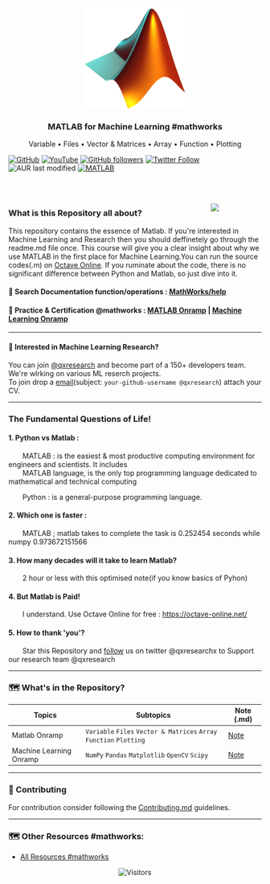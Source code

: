 <p align="center">
  <a href="https://www.youtube.com/channel/UCX7oe66V8zyFpAJyMfPL9VA">
    <img src="https://github.com/xiaowuc2/xiaowuc2/blob/master/source/Matlab_Logo.png" alt="MATLAB" width="200" height="200">
  </a>
  <h3 align="center">MATLAB for Machine Learning #mathworks</h3>
  <p align="center">
    Variable • Files • Vector & Matrices • Array • Function • Plotting
  </p>
</p>


[![GitHub](https://img.shields.io/static/v1.svg?label=Collaborators&message=1&color=success&logo=github&style=social)](https://github.com/qxresearch/Simple-Harmonic-Motion/graphs/contributors)
[![YouTube](https://img.shields.io/static/v1.svg?label=YouTube&message=@qxresearch&color=grey&logo=youtube&style=flat&logoColor=white&colorA=critical)](https://www.youtube.com/channel/UCX7oe66V8zyFpAJyMfPL9VA)
[![GitHub followers](https://img.shields.io/github/followers/xiaowuc2?style=social)]("https://github.com/xiaowuc2")
  [![Twitter Follow](https://img.shields.io/twitter/follow/qxresearchx?label=%40qxresearchx&style=social)](https://twitter.com/qxresearchx)
    <img alt="AUR last modified" src="https://img.shields.io/aur/last-modified/google-chrome">
    [![MATLAB](https://github.com/mathworks/Database-Explorer-for-IIASA/workflows/MATLAB/badge.svg)](https://github.com/mathworks/Database-Explorer-for-IIASA/actions?query=workflow%3AMATLAB)
 
 <br></br>
 
 <a href="https://github.com/nschloe/optimesh">
  <img src="https://nschloe.github.io/optimesh/cvt-uniform-qnf.webp" align="right" width="20%"/>
</a>
 
 ### What is this Repository all about?

This repository contains the essence of Matlab. If you're interested in Machine Learning and Research then you should deffinetely go through the readme.md file once. This course will give you a clear insight about why we use MATLAB in the first place for Machine Learning.You can run the source codes(.m) on [Octave Online](https://octave-online.net). If you ruminate about the code, there is no significant difference between Python and Matlab, so just dive into it.

#### 📖 Search Documentation function/operations : [MathWorks/help](https://in.mathworks.com/help/index.html)
#### 📖 Practice & Certification @mathworks : [MATLAB Onramp](https://matlabacademy.mathworks.com/R2021a/portal.html?course=gettingstarted) | [Machine Learning Onramp](https://matlabacademy.mathworks.com/R2021a/portal.html?course=machinelearning)

--------------

#### 🔬 Interested in Machine Learning Research?
You can join [@qxresearch](https://github.com/qxresearch) and become part of a 150+ developers team. We're wlrking on various ML reserch projects.</br> 
To join drop a <a href = "mailto: rohitmandal814566@gmail.com">email</a>(subject: `your-github-username @qxresearch`) attach your CV.

--------------
 
### The Fundamental Questions of Life!

#### 1. Python vs Matlab :

    MATLAB : is the easiest & most productive computing environment for engineers and scientists. It includes  <br />
  MATLAB language, is the only top programming language dedicated to mathematical and technical computing <br />

  Python : is a general-purpose programming language. <br />
   
#### 2. Which one is faster :

  MATLAB ; matlab takes to complete the task is 0.252454 seconds while numpy 0.973672151566 <br />
  
#### 3. How many decades will it take to learn Matlab?

  2 hour or less with this optimised note(if you know basics of Pyhon) <br />
   
#### 4. But Matlab is Paid!

  I understand. Use Octave Online for free : https://octave-online.net/ <br />
   
#### 5. How to thank 'you'?

  Star this Repository and [follow](https://github.com/xiaowuc2) us on twitter @qxresearchx to Support our research team @qxresearch <br />
   
--------------   

### 🗺️ What's in the Repository?

| Topics  | Subtopics | Note (.md) | 
| ------------- | ------------- | ------------- |
| Matlab Onramp  |  `Variable`  `Files`  `Vector & Matrices`  `Array`  `Function`  `Plotting` | [Note]() |
| Machine Learning Onramp  | `NumPy` `Pandas` `Matplotlib` `OpenCV` `Scipy` | [Note]() |

--------------
### 📒 Contributing 

For contribution consider following the [Contributing.md](https://github.com/xiaowuc2/matlab-for-machine-leaning/blob/main/CONTRIBUTING.md) guidelines.

--------------

### 🗺️ Other Resources #mathworks: 

- [All Resources #mathworks](https://matlabacademy.mathworks.com/)

<p align="center">
 <td><img src="https://profile-counter.glitch.me/xiaowuc2/count.svg" alt="Visitors" height="20" /></td>
</p>
